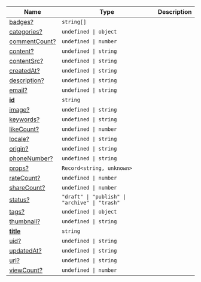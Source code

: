 <section id="main" data-note="AUTO-GENERATED CONTENT, DO NOT EDIT DIRECTLY!">

| Name                                                                                                | Type                                                      | Description |
| --------------------------------------------------------------------------------------------------- | --------------------------------------------------------- | ----------- |
| [badges?](https://schemata.lamnhan.com/content/reference/interfaces/author.html#badges)             | <code>string[]</code>                                     |             |
| [categories?](https://schemata.lamnhan.com/content/reference/interfaces/author.html#categories)     | <code>undefined \| object</code>                          |             |
| [commentCount?](https://schemata.lamnhan.com/content/reference/interfaces/author.html#commentcount) | <code>undefined \| number</code>                          |             |
| [content?](https://schemata.lamnhan.com/content/reference/interfaces/author.html#content)           | <code>undefined \| string</code>                          |             |
| [contentSrc?](https://schemata.lamnhan.com/content/reference/interfaces/author.html#contentsrc)     | <code>undefined \| string</code>                          |             |
| [createdAt?](https://schemata.lamnhan.com/content/reference/interfaces/author.html#createdat)       | <code>undefined \| string</code>                          |             |
| [description?](https://schemata.lamnhan.com/content/reference/interfaces/author.html#description)   | <code>undefined \| string</code>                          |             |
| [email?](https://schemata.lamnhan.com/content/reference/interfaces/author.html#email)               | <code>undefined \| string</code>                          |             |
| [**id**](https://schemata.lamnhan.com/content/reference/interfaces/author.html#id)                  | <code>string</code>                                       |             |
| [image?](https://schemata.lamnhan.com/content/reference/interfaces/author.html#image)               | <code>undefined \| string</code>                          |             |
| [keywords?](https://schemata.lamnhan.com/content/reference/interfaces/author.html#keywords)         | <code>undefined \| string</code>                          |             |
| [likeCount?](https://schemata.lamnhan.com/content/reference/interfaces/author.html#likecount)       | <code>undefined \| number</code>                          |             |
| [locale?](https://schemata.lamnhan.com/content/reference/interfaces/author.html#locale)             | <code>undefined \| string</code>                          |             |
| [origin?](https://schemata.lamnhan.com/content/reference/interfaces/author.html#origin)             | <code>undefined \| string</code>                          |             |
| [phoneNumber?](https://schemata.lamnhan.com/content/reference/interfaces/author.html#phonenumber)   | <code>undefined \| string</code>                          |             |
| [props?](https://schemata.lamnhan.com/content/reference/interfaces/author.html#props)               | <code>Record<string, unknown></code>                      |             |
| [rateCount?](https://schemata.lamnhan.com/content/reference/interfaces/author.html#ratecount)       | <code>undefined \| number</code>                          |             |
| [shareCount?](https://schemata.lamnhan.com/content/reference/interfaces/author.html#sharecount)     | <code>undefined \| number</code>                          |             |
| [status?](https://schemata.lamnhan.com/content/reference/interfaces/author.html#status)             | <code>"draft" \| "publish" \| "archive" \| "trash"</code> |             |
| [tags?](https://schemata.lamnhan.com/content/reference/interfaces/author.html#tags)                 | <code>undefined \| object</code>                          |             |
| [thumbnail?](https://schemata.lamnhan.com/content/reference/interfaces/author.html#thumbnail)       | <code>undefined \| string</code>                          |             |
| [**title**](https://schemata.lamnhan.com/content/reference/interfaces/author.html#title)            | <code>string</code>                                       |             |
| [uid?](https://schemata.lamnhan.com/content/reference/interfaces/author.html#uid)                   | <code>undefined \| string</code>                          |             |
| [updatedAt?](https://schemata.lamnhan.com/content/reference/interfaces/author.html#updatedat)       | <code>undefined \| string</code>                          |             |
| [url?](https://schemata.lamnhan.com/content/reference/interfaces/author.html#url)                   | <code>undefined \| string</code>                          |             |
| [viewCount?](https://schemata.lamnhan.com/content/reference/interfaces/author.html#viewcount)       | <code>undefined \| number</code>                          |             |

</section>

